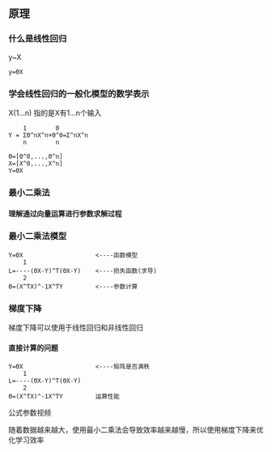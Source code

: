 ## 原理 ##
### 什么是线性回归 ###
y~X 

	y=ΘX

### 学会线性回归的一般化模型的数学表示 ###
X(1...n)  指的是X有1...n个输入

		1		 0
	Y = ΣΘ^nX^n+Θ^0=Σ^nX^n
		n        n

	Θ=[Θ^0,...,Θ^n]
	X=[X^0,...,X^n]
	Y=ΘX

### 最小二乘法 ###
#### 理解通过向量运算进行参数求解过程 ####

### 最小二乘法模型 ###
	
	Y=ΘX   					<----函数模型
		1
	L=----(ΘX-Y)^T(ΘX-Y)    <----损失函数(求导)
		2
	Θ=(X^TX)^-1X^TY			<----参数计算
	
### 梯度下降 ###
梯度下降可以使用于线性回归和非线性回归

#### 直接计算的问题 ####

	Y=ΘX   					<----矩阵是否满秩
		1
	L=----(ΘX-Y)^T(ΘX-Y)    
		2
	Θ=(X^TX)^-1X^TY			运算性能

公式参数视频


随着数据越来越大，使用最小二乘法会导致效率越来越慢，所以使用梯度下降来优化学习效率


